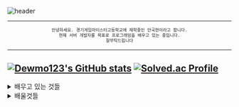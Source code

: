 ![header](https://capsule-render.vercel.app/api?type=waving&color=timeGradient&text=Welcome%20to%20Dewmo123's%20GitHub%20👋&animation=twinkling&fontSize=35&fontAlignY=40&fontAlign=70&height=250)

---
<center>

<span style="font-size:80%">

```sh
안녕하세요. 경기게임마이스터고등학교에 재학중인 안국현이라고 합니다.
현재 서버 개발자를 목표로 프로그래밍을 배우고 있는 중입니다.
잘부탁드립니다
```

</span>
</center>


---
[![Dewmo123's GitHub stats](https://github-readme-stats.vercel.app/api?username=Dewmo123)](https://github.com/Dewmo123/github-readme-stats)
[![Solved.ac Profile](http://mazassumnida.wtf/api/v2/generate_badge?boj=dewmo123)](https://solved.ac/dewmo123/)
---

<span style="font-size:105%">

<details>
<summary>
배우고 있는 것들
</summary>
   <br>

![C++](	https://img.shields.io/badge/C%2B%2B-00599C?style=for-the-badge&logo=c%2B%2B&logoColor=whitee) ![C#](	https://img.shields.io/badge/C%23-239120?style=for-the-badge&logo=c-sharp&logoColor=white) ![unity](	https://img.shields.io/badge/Unity-100000?style=for-the-badge&logo=unity&logoColor=white)

</details>
<details>
<summary>
배울것들
</summary>
   <br>
  
![unreal](	https://img.shields.io/badge/unrealengine-%23313131.svg?style=for-the-badge&logo=unrealengine&logoColor=white) ![Python](		https://img.shields.io/badge/Python-14354C?style=for-the-badge&logo=python&logoColor=white)

</details>
</span>
